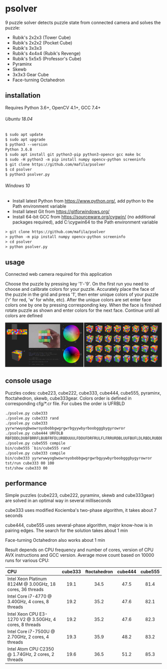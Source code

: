 # psolver
9 puzzle solver detects puzzle state from connected camera and solves the puzzle:
- Rubik's 2x2x3 (Tower Cube)
- Rubik's 2x2x2 (Pocket Cube)
- Rubik's 3x3x3
- Rubik's 4x4x4 (Rubik's Revenge)
- Rubik's 5x5x5 (Professor's Cube)
- Pyraminx
- Skewb
- 3x3x3 Gear Cube
- Face-turning Octahedron

## installation
Requires Python 3.6+, OpenCV 4.1+, GCC 7.4+

###### Ubuntu 18.04
```
$ sudo apt update
$ sudo apt upgrade
$ python3 --version
Python 3.6.8
$ sudo apt install git python3-pip python3-opencv gcc make bc
$ sudo -H python3 -m pip install numpy opencv-python screeninfo
$ git clone https://github.com/mafila/psolver
$ cd psolver
$ python3 psolver.py
```

###### Windows 10
- Install latest Python from https://www.python.org/, add python to the Path environment variable
- Install latest Git from https://gitforwindows.org/
- Install 64-bit GCC from https://sourceware.org/cygwin/ (no additional packages required), add C:\cygwin64 to the Path environment variable
```
> git clone https://github.com/mafila/psolver
> python -m pip install numpy opencv-python screeninfo
> cd psolver
> python psolver.py
```

## usage
Connected web camera required for this application

Choose the puzzle by pressing key '1'-'9'.
On the first run you need to choose and calibrate colors for your puzzle.
Accurately place the face of the puzzle in the grid and press '1', then enter unique colors of your puzzle ('r' for red, 'w' for white, etc).
After the unique colors are set enter face colors one by one by pressing corresponding key.
When the face is finished rotate puzzle as shown and enter colors for the next face.
Continue until all colors are defined

![sample](https://raw.githubusercontent.com/mafila/psolver/master/sample.png)

## console usage
Puzzles codes: cube223, cube222, cube333, cube444, cube555, pyraminx, ftoctahedron, skewb, cube333gear.
Colors order is defined in corresponding cfg/\*.cr file. For cubes the order is UFRBLD
```
./psolve.py cube333
./psolve.py cube333 rand
./psolve.py cube333 yyrwrwwyogbwowroyobobbgwgrgwrbgyywbyrboobgggbygyrowror
./psolve.py cube444 URFDLB RBFDDDLDUBFBRRFLBUBFRFDLURBDUUULFDDUFDRFRULFLFRRURDBLUUFBUFLDLRBDLRUBDBLBFBUBLFFLDUFULRLBRLRDBDR
./psolve.py cube555 compile
bin/cube555 `bin/cube555 rand`
./psolve.py cube333 compile
bin/cube333 yyrwrwwyogbwowroyobobbgwgrgwrbgyywbyrboobgggbygyrowror
tst/run cube333 00 100
tst/show cube333 00
```

## performance
Simple puzzles (cube223, cube222, pyraminx, skewb and cube333gear) are solved in an optimal way in several milliseconds

cube333 uses modified Kociemba's two-phase algorithm, it takes about 7 seconds

cube444, cube555 uses several-phase algorithm, major know-how is in pairing edges.
The search for the solution takes about 1 min

Face-turning Octahedron also works about 1 min

Result depends on CPU frequency and number of cores, version of CPU AVX instructions and GCC version.
Average move count based on 10000 runs for various CPU:

|CPU|cube333|ftoctahedron|cube444|cube555|
|:---|:---:|:---:|:---:|:---:|
|Intel Xeon Platinum 8124M @ 3.00GHz, 18 cores, 36 threads	|19.1|34.5|47.5|81.4|
|Intel Core i7-4770 @ 3.40GHz, 4 cores, 8 threads			|19.2|35.2|47.6|82.1|
|Intel Xeon CPU E3-1270 V2 @ 3.50GHz, 4 cores, 8 threads	|19.2|35.2|47.6|82.3|
|Intel Core i7-7500U @ 2.70GHz, 2 cores, 4 threads			|19.3|35.9|48.2|83.2|
|Intel Atom CPU  C2350  @ 1.74GHz, 2 cores, 2 threads		|19.6|36.5|51.2|85.3|
